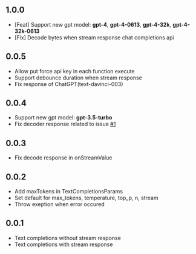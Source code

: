 ## 1.0.0

* [Feat] Support new gpt model: **gpt-4**, **gpt-4-0613**, **gpt-4-32k**, **gpt-4-32k-0613** 
* [Fix] Decode bytes when stream response chat completions api

## 0.0.5

* Allow put force api key in each function execute
* Support debounce duration when stream response
* Fix response of ChatGPT(text-davinci-003)

## 0.0.4

* Support new gpt model: **gpt-3.5-turbo**
* Fix decoder response related to issue [#1](https://github.com/lambiengcode/chatgpt_completions/issues/1)

## 0.0.3

* Fix decode response in onStreamValue

## 0.0.2

* Add maxTokens in TextCompletionsParams
* Set default for max_tokens, temperature, top_p, n, stream 
* Throw exeption when error occured

## 0.0.1

* Text completions without stream response
* Text completions with stream response
